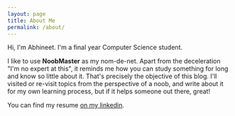 ```yaml
---
layout: page
title: About Me
permalink: /about/
---
```



Hi, I'm Abhineet. I'm a final year Computer Science student.

I like to use __NoobMaster__ as my nom-de-net. Apart from the deceleration "I'm no expert at this", it reminds me how you can study something for long and know so little about it. That's precisely the objective of this blog. I'll visited or re-visit topics from the perspective of a noob, and write about it for my own learning process, but if it helps
someone out there, great!

You can find my resume [on my linkedin](https://www.linkedin.com/in/abhineet-c-344967bb/).
